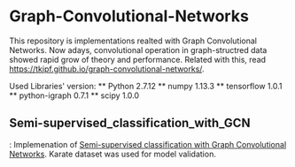 # Graph-Convolutional-Networks
This repository is implementations realted with Graph Convolutional Networks.
Now adays, convolutional operation in graph-structred data showed rapid grow of theory and performance.
Related with this, read https://tkipf.github.io/graph-convolutional-networks/.

Used Libraries' version:
** Python 2.7.12
** numpy 1.13.3
** tensorflow 1.0.1
** python-igraph 0.7.1
** scipy 1.0.0 


## Semi-supervised_classification_with_GCN
: Implemenation of [Semi-supervised classification with Graph Convolutional Networks](https://arxiv.org/pdf/1609.02907.pdf). 
Karate dataset was used for model validation.
